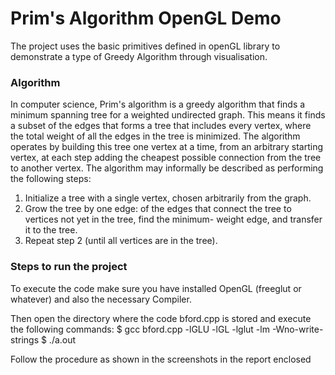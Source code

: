 # Prim's Algorithm OpenGL Demo
The project uses the basic primitives defined in openGL library to demonstrate a type of Greedy Algorithm through visualisation.

### Algorithm
In computer science, Prim's algorithm is a greedy algorithm that finds a minimum spanning tree for a weighted undirected graph. This means it finds a subset of the edges that forms a tree that includes every vertex, where the total weight of all the edges in the tree is minimized. The algorithm operates by building this tree one vertex at a time, from an arbitrary starting vertex, at each step adding the cheapest possible connection from the tree to another vertex.
The algorithm may informally be described as performing the following steps:
 1. Initialize a tree with a single vertex, chosen arbitrarily from the graph.
 2. Grow the tree by one edge: of the edges that connect the tree to vertices not yet in the
    tree, find the minimum- weight edge, and transfer it to the tree. 
 3. Repeat step 2 (until all vertices are in the tree).

### Steps to run the project
To execute the code make sure you have installed OpenGL (freeglut or whatever) and also the necessary Compiler.

Then open the directory where the code bford.cpp is stored and execute the following commands:
$ gcc bford.cpp -lGLU -lGL -lglut -lm -Wno-write-strings
$ ./a.out 

Follow the procedure as shown in the screenshots in the report enclosed
